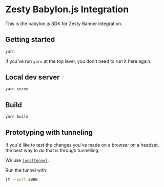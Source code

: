 # Zesty Babylon.js Integration

This is the babylon.js SDK for Zesty Banner integration.

## Getting started

```sh
yarn
```

If you've run `yarn` at the top level, you don't need to run it here again.

## Local dev server

```sh
yarn serve
```

## Build

```sh
yarn build
```

## Prototyping with tunneling

If you'd like to test the changes you've made on a browser on a headset, the best way to do that is through tunnelling.

We use [`localtunnel`](https://localtunnel.github.io/www/).

Run the tunnel with:

```sh
lt --port 8080
```
